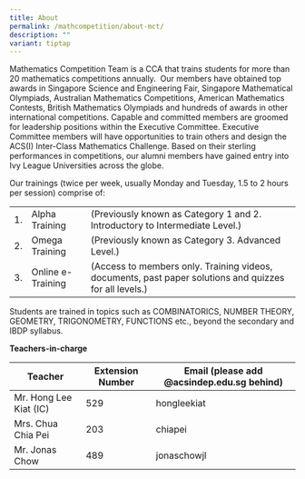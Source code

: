 ```yaml
---
title: About
permalink: /mathcompetition/about-mct/
description: ""
variant: tiptap
---
```

Mathematics Competition Team is a CCA that trains students for more than 20 mathematics competitions annually.  Our members have obtained top awards in Singapore Science and Engineering Fair, Singapore Mathematical Olympiads, Australian Mathematics Competitions, American Mathematics Contests, British Mathematics Olympiads and hundreds of awards in other international competitions. Capable and committed members are groomed for leadership positions within the Executive Committee. Executive Committee members will have opportunities to train others and design the ACS(I) Inter-Class Mathematics Challenge. Based on their sterling performances in competitions, our alumni members have gained entry into Ivy League Universities across the globe.

Our trainings (twice per week, usually Monday and Tuesday, 1.5 to 2 hours per session) comprise of:

|    |                   |         |
|----|--------------|-------------|
| 1. | Alpha Training    | (Previously known as Category 1 and 2. Introductory to Intermediate Level.)                            |
| 2. | Omega Training    | (Previously known as Category 3. Advanced Level.)                                                      |
| 3. | Online e-Training | (Access to members only. Training videos, documents, past paper solutions and quizzes for all levels.) |

Students are trained in topics such as COMBINATORICS, NUMBER THEORY, GEOMETRY, TRIGONOMETRY, FUNCTIONS etc., beyond the secondary and IBDP syllabus.

**Teachers-in-charge**

| Teacher                | Extension Number | Email (please add @acsindep.edu.sg behind) |
|----------|------------------|-----------------------|
| Mr. Hong Lee Kiat (IC) | 529              | hongleekiat                                |
| Mrs. Chua Chia Pei     | 203              | chiapei                                    |
| Mr. Jonas Chow         | 489              | jonaschowjl                                |